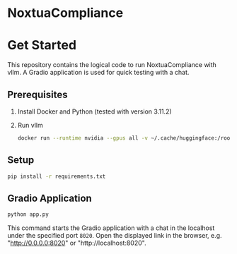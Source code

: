# NoxtuaCompliance

# Get Started

This repository contains the logical code to run NoxtuaCompliance with vllm. A Gradio application is used for quick testing with a chat.

## Prerequisites

1. Install Docker and Python (tested with version 3.11.2)
2. Run vllm

    ```sh
    docker run --runtime nvidia --gpus all -v ~/.cache/huggingface:/root/.cache/huggingface -p 8000:8000 --ipc=host vllm/vllm-openai:v0.6.6.post1 --model xaynetwork/NoxtuaCompliance --tensor-parallel-size=2 --disable-log-requests --max-model-len 120000 --gpu-memory-utilization 0.95
    ```

## Setup

```sh
pip install -r requirements.txt
```

## Gradio Application

```sh
python app.py
```

This command starts the Gradio application with a chat in the localhost under the specified port `8020`. Open the displayed link in the browser, e.g. "http://0.0.0.0:8020" or "http://localhost:8020".